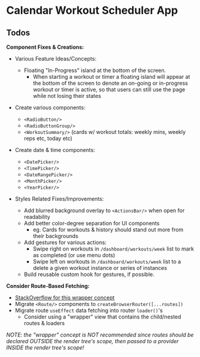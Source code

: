 # Calendar Workout Scheduler App

## Todos

**Component Fixes & Creations:**

- Various Feature Ideas/Concepts:

  - Floating "In-Progress" island at the bottom of the screen.
    - When starting a workout or timer a floating island will appear at the bottom of the screen to denote an on-going or in-progress workout or timer is active, so that users can still use the page while not losing their states

- Create various components:

  - `<RadioButton/>`
  - `<RadioButtonGroup/>`
  - `<WorkoutSummary/>` (cards w/ workout totals: weekly mins, weekly reps etc, today etc)

- Create date & time components:

  - `<DatePicker/>`
  - `<TimePicker/>`
  - `<DateRangePicker/>`
  - `<MonthPicker/>`
  - `<YearPicker/>`

- Styles Related Fixes/Improvements:
  - Add blurred background overlay to `<ActionsBar/>` when open for readability
  - Add better color-degree separation for UI components
    - eg. Cards for workouts & history should stand out more from their backgrounds
  - Add gestures for various actions:
    - Swipe right on workouts in `/dashboard/workouts/week` list to mark as completed (or use menu dots)
    - Swipe left on workouts in `/dashboard/workouts/week` list to a delete a given workout instance or series of instances
  - Build reusable custom hook for gestures, if possible.

**Consider Route-Based Fetching:**

- [StackOverflow for this wrapper concept](https://stackoverflow.com/questions/75383036/is-there-a-way-to-use-react-redux-dispatch-inside-the-loader-function-of-react-r)
- Migrate `<Route/>` components to `createBrowserRouter([...routes])`
- Migrate route `useEffect` data fetching into router `loader()`'s
  - Consider using a "wrapper" view that contains the child/nested routes & loaders

_NOTE: the "wrapper" concept is NOT recommended since routes should be declared OUTSIDE the render tree's scope, then passed to a provider INSIDE the render tree's scope!_
